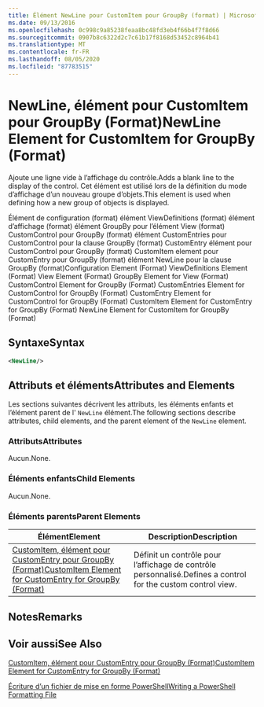 ```yaml
---
title: Élément NewLine pour CustomItem pour GroupBy (format) | Microsoft Docs
ms.date: 09/13/2016
ms.openlocfilehash: 0c998c9a85238feaa8bc48fd3eb4f66b4f7f8d66
ms.sourcegitcommit: 0907b8c6322d2c7c61b17f8168d53452c8964b41
ms.translationtype: MT
ms.contentlocale: fr-FR
ms.lasthandoff: 08/05/2020
ms.locfileid: "87783515"
---
```

# <a name="newline-element-for-customitem-for-groupby-format"></a><span data-ttu-id="8384a-102">NewLine, élément pour CustomItem pour GroupBy (Format)</span><span class="sxs-lookup"><span data-stu-id="8384a-102">NewLine Element for CustomItem for GroupBy (Format)</span></span>

<span data-ttu-id="8384a-103">Ajoute une ligne vide à l’affichage du contrôle.</span><span class="sxs-lookup"><span data-stu-id="8384a-103">Adds a blank line to the display of the control.</span></span> <span data-ttu-id="8384a-104">Cet élément est utilisé lors de la définition du mode d’affichage d’un nouveau groupe d’objets.</span><span class="sxs-lookup"><span data-stu-id="8384a-104">This element is used when defining how a new group of objects is displayed.</span></span>

<span data-ttu-id="8384a-105">Élément de configuration (format) élément ViewDefinitions (format) élément d’affichage (format) élément GroupBy pour l’élément View (format) CustomControl pour GroupBy (format) élément CustomEntries pour CustomControl pour la clause GroupBy (format) CustomEntry élément pour CustomControl pour GroupBy (format) CustomItem element pour CustomEntry pour GroupBy (format) élément NewLine pour la clause GroupBy (format)</span><span class="sxs-lookup"><span data-stu-id="8384a-105">Configuration Element (Format) ViewDefinitions Element (Format) View Element (Format) GroupBy Element for View (Format) CustomControl Element for GroupBy (Format) CustomEntries Element for CustomControl for GroupBy (Format) CustomEntry Element for CustomControl for GroupBy (Format) CustomItem Element for CustomEntry for GroupBy (Format) NewLine Element for CustomItem for GroupBy (Format)</span></span>

## <a name="syntax"></a><span data-ttu-id="8384a-106">Syntaxe</span><span class="sxs-lookup"><span data-stu-id="8384a-106">Syntax</span></span>

```xml
<NewLine/>
```

## <a name="attributes-and-elements"></a><span data-ttu-id="8384a-107">Attributs et éléments</span><span class="sxs-lookup"><span data-stu-id="8384a-107">Attributes and Elements</span></span>

<span data-ttu-id="8384a-108">Les sections suivantes décrivent les attributs, les éléments enfants et l’élément parent de l' `NewLine` élément.</span><span class="sxs-lookup"><span data-stu-id="8384a-108">The following sections describe attributes, child elements, and the parent element of the `NewLine` element.</span></span>

### <a name="attributes"></a><span data-ttu-id="8384a-109">Attributs</span><span class="sxs-lookup"><span data-stu-id="8384a-109">Attributes</span></span>

<span data-ttu-id="8384a-110">Aucun.</span><span class="sxs-lookup"><span data-stu-id="8384a-110">None.</span></span>

### <a name="child-elements"></a><span data-ttu-id="8384a-111">Éléments enfants</span><span class="sxs-lookup"><span data-stu-id="8384a-111">Child Elements</span></span>

<span data-ttu-id="8384a-112">Aucun.</span><span class="sxs-lookup"><span data-stu-id="8384a-112">None.</span></span>

### <a name="parent-elements"></a><span data-ttu-id="8384a-113">Éléments parents</span><span class="sxs-lookup"><span data-stu-id="8384a-113">Parent Elements</span></span>

|<span data-ttu-id="8384a-114">Élément</span><span class="sxs-lookup"><span data-stu-id="8384a-114">Element</span></span>|<span data-ttu-id="8384a-115">Description</span><span class="sxs-lookup"><span data-stu-id="8384a-115">Description</span></span>|
|-------------|-----------------|
|[<span data-ttu-id="8384a-116">CustomItem, élément pour CustomEntry pour GroupBy (Format)</span><span class="sxs-lookup"><span data-stu-id="8384a-116">CustomItem Element for CustomEntry for GroupBy (Format)</span></span>](./customitem-element-for-customentry-for-groupby-format.md)|<span data-ttu-id="8384a-117">Définit un contrôle pour l’affichage de contrôle personnalisé.</span><span class="sxs-lookup"><span data-stu-id="8384a-117">Defines a control for the custom control view.</span></span>|

## <a name="remarks"></a><span data-ttu-id="8384a-118">Notes</span><span class="sxs-lookup"><span data-stu-id="8384a-118">Remarks</span></span>

## <a name="see-also"></a><span data-ttu-id="8384a-119">Voir aussi</span><span class="sxs-lookup"><span data-stu-id="8384a-119">See Also</span></span>

[<span data-ttu-id="8384a-120">CustomItem, élément pour CustomEntry pour GroupBy (Format)</span><span class="sxs-lookup"><span data-stu-id="8384a-120">CustomItem Element for CustomEntry for GroupBy (Format)</span></span>](./customitem-element-for-customentry-for-groupby-format.md)

[<span data-ttu-id="8384a-121">Écriture d’un fichier de mise en forme PowerShell</span><span class="sxs-lookup"><span data-stu-id="8384a-121">Writing a PowerShell Formatting File</span></span>](./writing-a-powershell-formatting-file.md)
